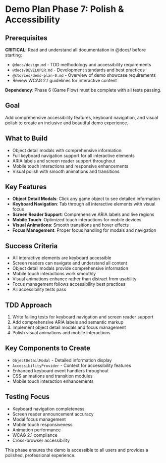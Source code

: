 # Demo Plan Phase 7: Polish & Accessibility

## Prerequisites
**CRITICAL**: Read and understand all documentation in @docs/ before starting:
- `@docs/design.md` - TDD methodology and accessibility requirements
- `@docs/DEVELOPER.md` - Development standards and best practices
- `@stories/demo-plan-0.md` - Overview of demo showcase requirements
- Review WCAG 2.1 guidelines for interactive content

**Dependency**: Phase 6 (Game Flow) must be complete with all tests passing.

## Goal
Add comprehensive accessibility features, keyboard navigation, and visual polish to create an inclusive and beautiful demo experience.

## What to Build
- Object detail modals with comprehensive information
- Full keyboard navigation support for all interactive elements
- ARIA labels and screen reader support throughout
- Mobile touch interactions and responsive enhancements
- Visual polish with smooth animations and transitions

## Key Features
- **Object Detail Modals**: Click any game object to see detailed information
- **Keyboard Navigation**: Tab through all interactive elements with visual focus
- **Screen Reader Support**: Comprehensive ARIA labels and live regions
- **Mobile Touch**: Optimized touch interactions for mobile devices
- **Visual Animations**: Smooth transitions and hover effects
- **Focus Management**: Proper focus handling for modals and navigation

## Success Criteria
- All interactive elements are keyboard accessible
- Screen readers can navigate and understand all content
- Object detail modals provide comprehensive information
- Mobile touch interactions work smoothly
- Visual animations enhance rather than distract from usability
- Focus management follows accessibility best practices
- All accessibility tests pass

## TDD Approach
1. Write failing tests for keyboard navigation and screen reader support
2. Add comprehensive ARIA labels and semantic markup
3. Implement object detail modals and focus management
4. Polish visual animations and mobile interactions

## Key Components to Create
- `ObjectDetailModal` - Detailed information display
- `AccessibilityProvider` - Context for accessibility features
- Enhanced keyboard event handlers throughout
- CSS animations and transition modules
- Mobile touch interaction enhancements

## Testing Focus
- Keyboard navigation completeness
- Screen reader announcement accuracy
- Modal focus management
- Mobile touch responsiveness
- Animation performance
- WCAG 2.1 compliance
- Cross-browser accessibility

This phase ensures the demo is accessible to all users and provides a polished, professional experience.
